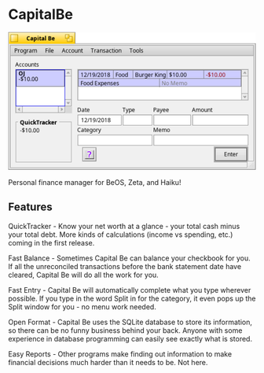# CapitalBe

![screenshot](Screenshot.png)

Personal finance manager for BeOS, Zeta, and Haiku!

## Features

QuickTracker - Know your net worth at a glance - your total cash minus your total debt. More kinds of calculations (income vs spending, etc.) coming in the first release.

Fast Balance - Sometimes Capital Be can balance your checkbook for you. If all the unreconciled transactions before the bank statement date have cleared, Capital Be will do all the work for you.

Fast Entry - Capital Be will automatically complete what you type wherever possible. If you type in the word Split in for the category, it even pops up the Split window for you - no menu work needed.

Open Format - Capital Be uses the SQLite database to store its information, so there can be no funny business behind your back. Anyone with some experience in database programming can easily see exactly what is stored.

Easy Reports - Other programs make finding out information to make financial decisions much harder than it needs to be. Not here.